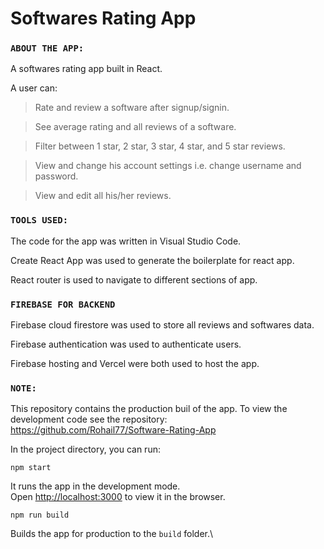 # Softwares Rating App
### `ABOUT THE APP:`

A softwares rating app built in React. 

A user can: 

> Rate and review a software after signup/signin.

> See average rating and all reviews of a software. 

> Filter between 1 star, 2 star, 3 star, 4 star, and 5 star reviews.

> View and change his account settings i.e. change username and password.

> View and edit all his/her reviews.

### `TOOLS USED:`

The code for the app was written in Visual Studio Code. 

Create React App was used to generate the boilerplate for react app. 

React router is used to navigate to different sections of app.

### `FIREBASE FOR BACKEND`
Firebase cloud firestore was used to store all reviews and softwares data.

Firebase authentication was used to authenticate users.

Firebase hosting and Vercel were both used to host the app.

### `NOTE:`

This repository contains the production buil of the app. To view the development code see the repository: 
https://github.com/Rohail77/Software-Rating-App

In the project directory, you can run:

`npm start`

It runs the app in the development mode.\
Open [http://localhost:3000](http://localhost:3000) to view it in the browser.

`npm run build`

Builds the app for production to the `build` folder.\
